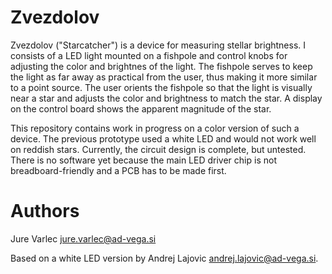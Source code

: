 # Zvezdolov

Zvezdolov ("Starcatcher") is a device for measuring stellar
brightness. I consists of a LED light mounted on a fishpole and
control knobs for adjusting the color and brightnes of the light. The
fishpole serves to keep the light as far away as practical from the
user, thus making it more similar to a point source. The user orients
the fishpole so that the light is visually near a star and adjusts the
color and brightness to match the star. A display on the control board
shows the apparent magnitude of the star.

This repository contains work in progress on a color version of such a
device. The previous prototype used a white LED and would not work
well on reddish stars. Currently, the circuit design is complete, but
untested. There is no software yet because the main LED driver chip is
not breadboard-friendly and a PCB has to be made first.

# Authors

Jure Varlec <jure.varlec@ad-vega.si>

Based on a white LED version by Andrej Lajovic
<andrej.lajovic@ad-vega.si>.
